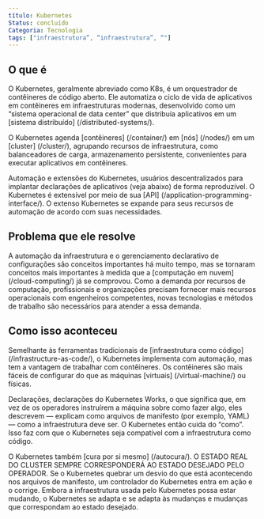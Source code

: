 ```yaml
---
título: Kubernetes
Status: concluído
Categoria: Tecnologia
tags: ["infraestrutura”, “infraestrutura”, “"]
---
```


## O que é

O Kubernetes, geralmente abreviado como K8s, é um orquestrador de contêineres de código aberto. 
Ele automatiza o ciclo de vida de aplicativos em contêineres em infraestruturas modernas, desenvolvido como um “sistema operacional de data center” que distribuía aplicativos em um [sistema distribuído] (/distributed-systems/).

O Kubernetes agenda [contêineres] (/container/) em [nós] (/nodes/) em um [cluster] (/cluster/), agrupando recursos de infraestrutura, como balanceadores de carga, armazenamento persistente, convenientes para executar aplicativos em contêineres.

Automação e extensões do Kubernetes, usuários descentralizados para implantar declarações de aplicativos (veja abaixo) de forma reproduzível. 
O Kubernetes é extensível por meio de sua [API] (/application-programming-interface/). O extenso Kubernetes se expande para seus recursos de automação de acordo com suas necessidades.

## Problema que ele resolve

A automação da infraestrutura e o gerenciamento declarativo de configurações são conceitos importantes há muito tempo, mas se tornaram conceitos mais importantes à medida que a [computação em nuvem] (/cloud-computing/) já se comprovou. 
Como a demanda por recursos de computação, profissionais e organizações precisam fornecer mais recursos operacionais com engenheiros competentes, novas tecnologias e métodos de trabalho são necessários para atender a essa demanda. 

## Como isso aconteceu

Semelhante às ferramentas tradicionais de [infraestrutura como código] (/infrastructure-as-code/), o Kubernetes implementa com automação, mas tem a vantagem de trabalhar com contêineres. 
Os contêineres são mais fáceis de configurar do que as máquinas [virtuais] (/virtual-machine/) ou físicas. 

Declarações, declarações do Kubernetes Works, o que significa que, em vez de os operadores instruírem a máquina sobre como fazer algo, eles descrevem — explicam como arquivos de manifesto (por exemplo, YAML) — como a infraestrutura deve ser. 
O Kubernetes então cuida do “como”. 
Isso faz com que o Kubernetes seja compatível com a infraestrutura como código.

O Kubernetes também [cura por si mesmo] (/autocura/). 
O ESTADO REAL DO CLUSTER SEMPRE CORRESPONDERÁ AO ESTADO DESEJADO PELO OPERADOR.
Se o Kubernetes quebrar um desvio do que está acontecendo nos arquivos de manifesto, um controlador do Kubernetes entra em ação e o corrige. 
Embora a infraestrutura usada pelo Kubernetes possa estar mudando, o Kubernetes se adapta e se adapta às mudanças e mudanças que correspondam ao estado desejado.